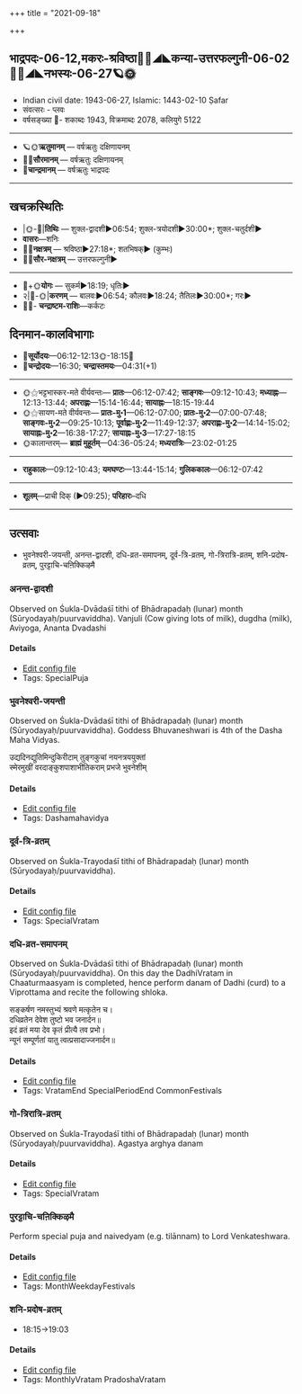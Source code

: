 +++
title = "2021-09-18"

+++
## भाद्रपदः-06-12,मकरः-श्रविष्ठा🌛🌌◢◣कन्या-उत्तरफल्गुनी-06-02🌌🌞◢◣नभस्यः-06-27🪐🌞
- Indian civil date: 1943-06-27, Islamic: 1443-02-10 Ṣafar
- संवत्सरः - प्लवः
- वर्षसङ्ख्या 🌛- शकाब्दः 1943, विक्रमाब्दः 2078, कलियुगे 5122
___________________
- 🪐🌞**ऋतुमानम्** — वर्षऋतुः दक्षिणायनम्
- 🌌🌞**सौरमानम्** — वर्षऋतुः दक्षिणायनम्
- 🌛**चान्द्रमानम्** — वर्षऋतुः भाद्रपदः
___________________


## खचक्रस्थितिः
- |🌞-🌛|**तिथिः** — शुक्ल-द्वादशी►06:54; शुक्ल-त्रयोदशी►30:00*; शुक्ल-चतुर्दशी►  
- **वासरः**—शनिः  
- 🌌🌛**नक्षत्रम्** — श्रविष्ठा►27:18*; शतभिषक्► (कुम्भः)  
- 🌌🌞**सौर-नक्षत्रम्** — उत्तरफल्गुनी►  
___________________
- 🌛+🌞**योगः** — सुकर्म►18:19; धृतिः►  
- २|🌛-🌞|**करणम्** — बालवः►06:54; कौलवः►18:24; तैतिलः►30:00*; गरः►  
- 🌌🌛- **चन्द्राष्टम-राशिः**—कर्कटः  


## दिनमान-कालविभागाः
- 🌅**सूर्योदयः**—06:12-12:13🌞️-18:15🌇  
- 🌛**चन्द्रोदयः**—16:30; **चन्द्रास्तमयः**—04:31(+1)  
___________________
- 🌞⚝भट्टभास्कर-मते वीर्यवन्तः— **प्रातः**—06:12-07:42; **साङ्गवः**—09:12-10:43; **मध्याह्नः**—12:13-13:44; **अपराह्णः**—15:14-16:44; **सायाह्नः**—18:15-19:44  
- 🌞⚝सायण-मते वीर्यवन्तः— **प्रातः-मु॰1**—06:12-07:00; **प्रातः-मु॰2**—07:00-07:48; **साङ्गवः-मु॰2**—09:25-10:13; **पूर्वाह्णः-मु॰2**—11:49-12:37; **अपराह्णः-मु॰2**—14:14-15:02; **सायाह्नः-मु॰2**—16:38-17:27; **सायाह्नः-मु॰3**—17:27-18:15  
- 🌞कालान्तरम्— **ब्राह्मं मुहूर्तम्**—04:36-05:24; **मध्यरात्रिः**—23:02-01:25  
___________________
- **राहुकालः**—09:12-10:43; **यमघण्टः**—13:44-15:14; **गुलिककालः**—06:12-07:42  
___________________
- **शूलम्**—प्राची दिक् (►09:25); **परिहारः**–दधि  
___________________

## उत्सवाः
- भुवनेश्वरी-जयन्ती, अनन्त-द्वादशी, दधि-व्रत-समापनम्, दूर्व-त्रि-व्रतम्, गो-त्रिरात्रि-व्रतम्, शनि-प्रदोष-व्रतम्, पुरट्टाचि-चऩिक्किऴमै
### अनन्त-द्वादशी

Observed on Śukla-Dvādaśī tithi of Bhādrapadaḥ (lunar) month (Sūryodayaḥ/puurvaviddha). Vanjuli (Cow giving lots of milk), dugdha (milk), Aviyoga, Ananta Dvadashi

#### Details
- [Edit config file](https://github.com/jyotisham/adyatithi/tree/master/general/lunar_month/tithi/06/12/ananta-dvAdazI.toml)
- Tags: SpecialPuja


### भुवनेश्वरी-जयन्ती

Observed on Śukla-Dvādaśī tithi of Bhādrapadaḥ (lunar) month (Sūryodayaḥ/puurvaviddha). Goddess Bhuvaneshwari is 4th of the Dasha Maha Vidyas.

उद्यदिनद्युतिमिन्दुकिरीटाम् तुङ्गकुचां नयनत्रययुक्तां   
स्मेरमुखीं वरदाङ्कुशपाशाभीतिकराम् प्रभजे भुवनेशीम् 



#### Details
- [Edit config file](https://github.com/jyotisham/adyatithi/tree/master/devatA/shakti/lunar_month/tithi/06/12/bhuvanEzvarI~jayantI.toml)
- Tags: Dashamahavidya


### दूर्व-त्रि-व्रतम्

Observed on Śukla-Trayodaśī tithi of Bhādrapadaḥ (lunar) month (Sūryodayaḥ/puurvaviddha). 

#### Details
- [Edit config file](https://github.com/jyotisham/adyatithi/tree/master/general/lunar_month/tithi/06/13/dUrva-tri-vratam.toml)
- Tags: SpecialVratam


### दधि-व्रत-समापनम्

Observed on Śukla-Dvādaśī tithi of Bhādrapadaḥ (lunar) month (Sūryodayaḥ/puurvaviddha). On this day the DadhiVratam in Chaaturmaasyam is completed, hence perform danam of Dadhi (curd) to a Viprottama and recite the following shloka.

सङ्कर्षण नमस्तुभ्यं श्रवणे मत्कृतेन च।  
दधिव्रतेन देवेश तुष्टो भव जनार्दन॥  
इदं व्रतं मया देव कृतं प्रीत्यै तव प्रभो।  
न्यूनं सम्पूर्णतां यातु त्वत्प्रसादाज्जनार्दन॥



#### Details
- [Edit config file](https://github.com/jyotisham/adyatithi/tree/master/general/lunar_month/tithi/06/12/dadhi-vrata-samApanam.toml)
- Tags: VratamEnd SpecialPeriodEnd CommonFestivals


### गो-त्रिरात्रि-व्रतम्

Observed on Śukla-Trayodaśī tithi of Bhādrapadaḥ (lunar) month (Sūryodayaḥ/puurvaviddha). Agastya arghya danam

#### Details
- [Edit config file](https://github.com/jyotisham/adyatithi/tree/master/general/lunar_month/tithi/06/13/gO-trirAtri-vratam~1.toml)
- Tags: SpecialVratam


### पुरट्टाचि-चऩिक्किऴमै

Perform special puja and naivedyam (e.g. tilānnam) to Lord Venkateshwara.

#### Details
- [Edit config file](https://github.com/jyotisham/adyatithi/tree/master/tamil/description_only/puraTTAci~can2ikkizhamai.toml)
- Tags: MonthWeekdayFestivals


### शनि-प्रदोष-व्रतम्
- 18:15→19:03



#### Details
- [Edit config file](https://github.com/jyotisham/adyatithi/tree/master/time_focus/monthly/pradoSha/description_only/zani-pradOSa-vratam.toml)
- Tags: MonthlyVratam PradoshaVratam


